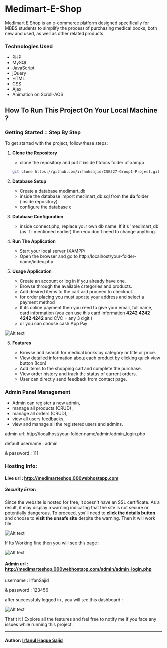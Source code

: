 # Medimart-E-Shop

Medimart E Shop is an e-commerce platform designed specifically for MBBS students to simplify the process of purchasing medical books, both new and used, as well as other related products.

### Technologies Used

- PHP
- MySQL
- JavaScript
- jQuery
- HTML
- CSS
- Ajax
- Animation on Scroll-AOS 

## How To Run This Project On Your Local Machine ? 

### Getting Started :: Step By Step

To get started with the project, follow these steps:

1. **Clone the Repository**
   - clone the repository and put it inside htdocs folder of xampp
   ```bash
   git clone https://github.com/irfanhsajid/CSE327-Group1-Project.git
2. **Database Setup**

   - Create a database medimart_db
   - inside the database import medimart_db.sql from the **db** folder (inside repository)
   - configure the database c

3. **Database Configuration**

   - inside connect.php, replace your own db name. If it's 'medimart_db' (as if I mentioned earlier) then you don't need to change anything. 

4. **Run The Application**
   - Start your local server (XAMPP)
   - Open the browser and go to http://localhost/your-folder-name/index.php

4. **Usage Application**
   - Create an account or log in if you already have one.
   - Browse through the available categories and products.
   - Add desired items to the cart and proceed to checkout.
   - for order placing you must update your address and select a payment method 
   - If its online payment then you need to give your email, full name, card information (you can use this card information **4242 4242 4242 4242** and CVC = any 3 digit ) 
    - or you can choose cash App Pay 

  ![Alt text](readme-img/stripe.png)
  

5. **Features**

   - Browse and search for medical books by category or title or price.
   - View detailed information about each product by clicking quick view button (Icon)
   - Add items to the shopping cart and complete the purchase.
   - View order history and track the status of current orders.
   - User can directly send feedback from contact page. 


### **Admin Panel Management**
   - Admin can register a new admin,
   - manage all products (CRUD) ,
   - manage all orders (CRUD), 
   - view all users feedbacks,
   - view and manage all the registered users and admins. 

admin url: http://localhost/your-folder-name/admin/admin_login.php

default username : admin

& password : 111

### Hosting Info: 

#### Live url : http://medimarteshop.000webhostapp.com 

##### Security Error: 
Since the website is hosted for free, it doesn't have an SSL certificate. As a result, it may display a warning indicating that the site is not secure or potentially dangerous. To proceed, you'll need to **click the details button** and choose to **visit the unsafe site** despite the warning. Then it will work file. 

![Alt text](readme-img/visit.png)

If Its Working fine then you will see this page : 

![Alt text](readme-img/image.png)

#### Admin url : http://medimarteshop.000webhostapp.com/admin/admin_login.php
username : IrfanSajid

& password : 123456

after successfuly logged in , you will see this dashboard : 

![Alt text](readme-img/admin.png)

That't it ! Explore all the features and feel free to notify me if you face any issues while running this project. 

***

#### Author: [Irfanul Haque Sajid](https://irfanhsajid.netlify.app) 
